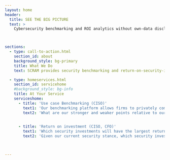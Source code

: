 ```yaml
---
layout: home
header:
  title: SEE THE BIG PICTURE
  text: >
    Cybersecurity benchmarking and ROI analytics without own-data disclosure



sections:
  - type: call-to-action.html
    section_id: about
    background_style: bg-primary
    title: What We Do
    text: SCRAM provides security benchmarking and return-on-security-investment data to CISOs and CFOs so they can better protect their networks, direct security investments, and improve the state of global cybersecurity.  The SCRAM cryptographic platform aggregates data from firms without requiring any firm to disclose their own sensitive data to anyone. Born and built at MIT by world-leading cryptographers, risk specialists, and cybersecurity experts, the SCRAM platform provides a safe way to aggregate sensitive cybersecurity defense and loss data in order to understand the state of cybersecurity and guide firm-level security investments.

  - type: homeservices.html
    section_id: servicehome
    #background_style: bg-info
    title: At Your Service
    serviceshome:
      - title: 'Use case Benchmarking (CISO)'
        text1: 'Our benchmarking platform allows firms to privately compare their security defense posture to other firms both within an industry and across the entire market by using over 100 security controls. SCRAM benchmarks allow firms to identify potential gaps in defensive coverage and evaluate the adoption of emerging technologies and defensive strategies.'
        text2: 'What are our stronger and weaker points relative to our peers?'

   
      - title: 'Return on investment (CISO, CFO)'
        text1: 'Which security investments will have the largest return on investment?' 
        text2: 'Given our current security stance, which security investments may justify additional investment?' 
        


---
```


